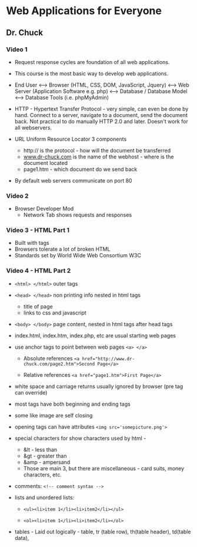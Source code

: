 # Web Applications for Everyone

## Dr. Chuck

### Video 1

* Request response cycles are foundation of all web applications.

* This course is the most basic way to develop web applications. 

* End User <--> Browser (HTML, CSS, DOM, JavaScript, Jquery)  <--> Web Server (Application Software e.g. php) <--> Database / Database Model <--> Database Tools (i.e. phpMyAdmin)

* HTTP - Hypertext Transfer Protocol - very simple, can even be done by hand. Connect to a server, navigate to a document, send the document back. Not practical to do manually HTTP 2.0 and later. Doesn't work for all webservers.

* URL Uniform Resource Locator 3 components 
  *  http:// is the protocol - how will the document be transferred
  * www.dr-chuck.com is the name of the webhost - where is the document located
  * page1.htm - which document do we send back
  
* By default web servers communicate on port 80

### Video 2

* Browser Developer Mod
  * Network Tab shows requests and responses

### Video 3 - HTML Part 1

* Built with tags
* Browsers tolerate a lot of broken HTML
* Standards set by World Wide Web Consortium W3C

### Video 4 - HTML Part 2

* `<html> </html>` outer tags

* `<head> </head>` non printing info nested in html tags
  * title of page
  * links to css and javascript

* `<body> </body>` page content, nested in html tags after head tags

* index.html, index.htm, index.php, etc are usual starting web pages

* use anchor tags to point between web pages `<a> </a>`
  * Absolute references `<a href="http://www.dr-chuck.com/page2.htm">Second Page</a>`

  * Relative references `<a href="page1.htm">First Page</a>`

* white space and carriage returns usually ignored by browser (pre tag can override)

* most tags have both beginning and ending tags

* some like image are self closing

* opening tags can have attributes `<img src='somepicture.png'>`

* special characters for show characters used by html - 
  * &lt - less than
  * &gt - greater than
  * &amp - ampersand
  * Those are main 3, but there are miscellaneous - card suits, money characters, etc.

* comments: `<!-- comment syntax -->`

* lists and unordered lists:

  * `<ul><li>item 1</li><li>item2</li></ul>`

  * `<ol><li>item 1</li><li>item2</li></ol>`

* tables - Laid out logically - table, tr (table row), th(table header), td(table data), 
